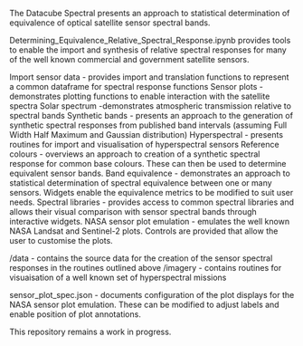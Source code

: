 The Datacube Spectral presents an approach to statistical determination of equivalence of optical satellite sensor spectral bands.

Determining_Equivalence_Relative_Spectral_Response.ipynb provides tools to enable the import and synthesis of relative spectral responses
for many of the well known commercial and government satellite sensors.

Import sensor data - provides import and translation functions to represent a common dataframe for spectral response functions
Sensor plots - demonstrates plotting functions to enable interaction with the satellite spectra
Solar spectrum -demonstrates atmospheric transmission relative to spectral bands
Synthetic bands - presents an approach to the generation of synthetic spectral responses from published band intervals (assuming Full Width Half Maximum and Gaussian distribution)
Hyperspectral - presents routines for import and visualisation of hyperspectral sensors
Reference colours - overviews an approach to creation of a synthetic spectral response for common base colours. These can then be used to determine equivalent sensor bands.
Band equivalence - demonstrates an approach to statistical determination of spectral equivalence between one or many sensors. Widgets enable the equivalence metrics to be modified to suit user needs.
Spectral libraries - provides access to common spectral libraries and allows their visual comparison with sensor spectral bands through interactive widgets.
NASA sensor plot emulation - emulates the well known NASA Landsat and Sentinel-2 plots. Controls are provided that allow the user to customise the plots.

/data - contains the source data for the creation of the sensor spectral responses in the routines outlined above
/imagery - contains routines for visuaisation of a well known set of hyperspectral missions

sensor_plot_spec.json - documents configuration of the plot displays for the NASA sensor plot emulation. These can be modified to adjust labels and enable position of plot annotations.

This repository remains a work in progress.
